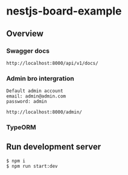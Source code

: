 # nestjs-board-example

## Overview
### Swagger docs
```
http://localhost:8000/api/v1/docs/
```
### Admin bro intergration
```
Default admin account
email: admin@admin.com
password: admin

http://localhost:8000/admin/
```
### TypeORM

## Run development server
```shell
$ npm i
$ npm run start:dev
```
